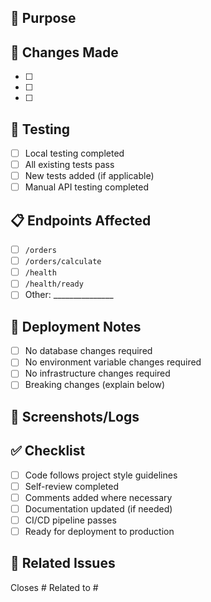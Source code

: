 ## 🎯 Purpose
<!-- Describe the goal of this PR. Link to issues if applicable -->

## 🔄 Changes Made
<!-- List the main changes in this PR -->
- [ ] 
- [ ] 
- [ ] 

## 🧪 Testing
<!-- Describe how you tested your changes -->
- [ ] Local testing completed
- [ ] All existing tests pass
- [ ] New tests added (if applicable)
- [ ] Manual API testing completed

## 📋 Endpoints Affected
<!-- List any API endpoints that were changed or added -->
- [ ] `/orders`
- [ ] `/orders/calculate`
- [ ] `/health`
- [ ] `/health/ready`
- [ ] Other: _______________

## 🚀 Deployment Notes
<!-- Any special considerations for deployment -->
- [ ] No database changes required
- [ ] No environment variable changes required
- [ ] No infrastructure changes required
- [ ] Breaking changes (explain below)

## 📸 Screenshots/Logs
<!-- Include any relevant screenshots or log outputs -->

## ✅ Checklist
- [ ] Code follows project style guidelines
- [ ] Self-review completed
- [ ] Comments added where necessary
- [ ] Documentation updated (if needed)
- [ ] CI/CD pipeline passes
- [ ] Ready for deployment to production

## 🔗 Related Issues
<!-- Link to related issues -->
Closes #
Related to # 